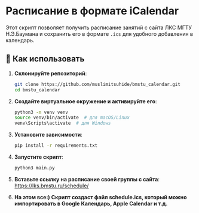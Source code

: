 # Расписание в формате iCalendar

Этот скрипт позволяет получить расписание занятий с сайта ЛКС МГТУ Н.Э.Баумана и сохранить его в формате `.ics` для удобного добавления в календарь.

## 📌 Как использовать

1. **Склонируйте репозиторий**:

   ```sh
   git clone https://github.com/muslimitsuhide/bmstu_calendar.git
   cd bmstu_calendar
   ```

2. **Создайте виртуальное окружение и активируйте его**:

   ```sh
   python3 -m venv venv
   source venv/bin/activate  # для macOS/Linux
   venv\Scripts\activate  # для Windows
   ```

3. **Установите зависимости**:

   ```sh
   pip install -r requirements.txt
   ```

4. **Запустите скрипт**:

   ```sh
   python3 main.py
   ```

5. **Вставьте ссылку на расписание своей группы с сайта**: https://lks.bmstu.ru/schedule/

6. **На этом все:) Скрипт создаст файл schedule.ics, который можно импортировать в Google Календарь, Apple Calendar и т.д.**
